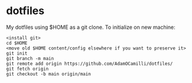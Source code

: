 # dotfiles
My dotfiles using $HOME as a git clone. To initialize on new machine:
```
<install git>
cd $HOME
<move old $HOME content/config elsewhere if you want to preserve it>
git init
git branch -m main
git remote add origin https://github.com/AdamOCamilli/dotfiles/
git fetch origin
git checkout -b main origin/main
```


